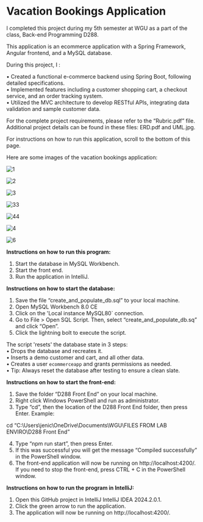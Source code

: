 # Vacation Bookings Application
I completed this project during my 5th semester at WGU as a part of the class, Back-end Programming D288.

This application is an ecommerce application with a Spring Framework, Angular frontend, and a MySQL database.

During this project, I :

•	Created a functional e-commerce backend using Spring Boot, following detailed specifications.<br>
•	Implemented features including a customer shopping cart, a checkout service, and an order tracking system.<br>
•	Utilized the MVC architecture to develop RESTful APIs, integrating data validation and sample customer data.<br>

For the complete project requirements, please refer to the “Rubric.pdf” file. Additional project details can be found in these files: ERD.pdf and UML.jpg.

For instructions on how to run this application, scroll to the bottom of this page.

Here are some images of the vacation bookings application:

![1](https://github.com/user-attachments/assets/906edd5c-0081-4c01-894b-51a85db7051c)

![2](https://github.com/user-attachments/assets/a1e9b30c-2736-405b-8811-458270c4bd3d)

![3](https://github.com/user-attachments/assets/836af858-d0d6-4c0c-805f-a0dc5435f7fb)

![33](https://github.com/user-attachments/assets/58fa3bd7-c5a4-4468-adfd-bbdd39ffb00a)

![44](https://github.com/user-attachments/assets/a1756661-a96b-4492-a960-da99695de801)

![4](https://github.com/user-attachments/assets/8717e15c-b7e2-4277-9124-b8de72d2d406)

![6](https://github.com/user-attachments/assets/dae42a01-db36-4a1c-9356-9e40614b94a5)

<strong>Instructions on how to run this program:</strong>
1.	Start the database in MySQL Workbench.
2.	Start the front end.
3.	Run the application in IntelliJ.

<strong>Instructions on how to start the database:</strong>
1.	Save the file “create_and_populate_db.sql” to your local machine.
2.	Open MySQL Workbench 8.0 CE
3.	Click on the 'Local instance MySQL80` connection.
4.	Go to File > Open SQL Script.  Then, select “create_and_populate_db.sq” and click “Open”.
5.	Click the lightning bolt to execute the script.

The script 'resets' the database state in 3 steps:<br>
•	Drops the database and recreates it.<br>
•	Inserts a demo customer and cart, and all other data.<br>
•	Creates a user `ecommerceapp` and grants permissions as needed.<br>
•	Tip: Always reset the database after testing to ensure a clean slate.<br>

<strong>Instructions on how to start the front-end:</strong>
1.	Save the folder “D288 Front End” on your local machine.
2.	Right click Windows PowerShell and run as administrator.
3.	Type “cd”, then the location of the D288 Front End folder, then press Enter.  Example: 

cd “C:\Users\jenic\OneDrive\Documents\WGU\FILES FROM LAB ENVIRO\D288 Front End”

4.	Type “npm run start”, then press Enter.
5.	If this was successful you will get the message “Compiled successfully” in the PowerShell window.
6.	The front-end application will now be running on http://localhost:4200/.
If you need to stop the front-end, press CTRL + C in the PowerShell window. 


<strong>Instructions on how to run the program in IntelliJ:</strong>
1.	Open this GitHub project in IntelliJ IntelliJ IDEA 2024.2.0.1.
2.	 Click the green arrow to run the application.
3.	The application will now be running on http://localhost:4200/.


